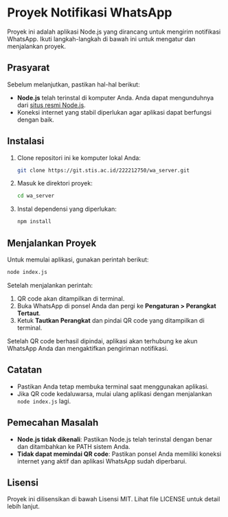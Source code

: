 # Proyek Notifikasi WhatsApp

Proyek ini adalah aplikasi Node.js yang dirancang untuk mengirim notifikasi WhatsApp. Ikuti langkah-langkah di bawah ini untuk mengatur dan menjalankan proyek.

## Prasyarat

Sebelum melanjutkan, pastikan hal-hal berikut:
- **Node.js** telah terinstal di komputer Anda. Anda dapat mengunduhnya dari [situs resmi Node.js](https://nodejs.org/).
- Koneksi internet yang stabil diperlukan agar aplikasi dapat berfungsi dengan baik.

## Instalasi

1. Clone repositori ini ke komputer lokal Anda:
   ```bash
   git clone https://git.stis.ac.id/222212750/wa_server.git
   ```

2. Masuk ke direktori proyek:
   ```bash
   cd wa_server
   ```

3. Instal dependensi yang diperlukan:
   ```bash
   npm install
   ```

## Menjalankan Proyek

Untuk memulai aplikasi, gunakan perintah berikut:
```bash
node index.js
```

Setelah menjalankan perintah:
1. QR code akan ditampilkan di terminal.
2. Buka WhatsApp di ponsel Anda dan pergi ke **Pengaturan > Perangkat Tertaut**.
3. Ketuk **Tautkan Perangkat** dan pindai QR code yang ditampilkan di terminal.

Setelah QR code berhasil dipindai, aplikasi akan terhubung ke akun WhatsApp Anda dan mengaktifkan pengiriman notifikasi.

## Catatan

- Pastikan Anda tetap membuka terminal saat menggunakan aplikasi.
- Jika QR code kedaluwarsa, mulai ulang aplikasi dengan menjalankan `node index.js` lagi.

## Pemecahan Masalah

- **Node.js tidak dikenali**: Pastikan Node.js telah terinstal dengan benar dan ditambahkan ke PATH sistem Anda.
- **Tidak dapat memindai QR code**: Pastikan ponsel Anda memiliki koneksi internet yang aktif dan aplikasi WhatsApp sudah diperbarui.

## Lisensi

Proyek ini dilisensikan di bawah Lisensi MIT. Lihat file LICENSE untuk detail lebih lanjut.

